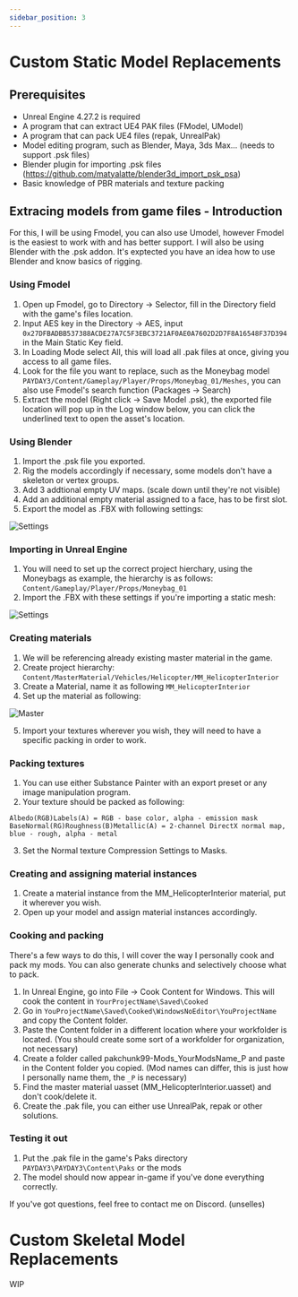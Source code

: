 ```yaml
---
sidebar_position: 3
---
```


# Custom Static Model Replacements

## Prerequisites

 - Unreal Engine 4.27.2 is required
 - A program that can extract UE4 PAK files (FModel, UModel)
 - A program that can pack UE4 files (repak, UnrealPak)
 - Model editing program, such as Blender, Maya, 3ds Max... (needs to support .psk files)
 - Blender plugin for importing .psk files (https://github.com/matyalatte/blender3d_import_psk_psa)
 - Basic knowledge of PBR materials and texture packing

## Extracing models from game files - Introduction

For this, I will be using Fmodel, you can also use Umodel, however Fmodel is the easiest to work with and has better support. I will also be using Blender with the .psk addon.
It's exptected you have an idea how to use Blender and know basics of rigging.

### Using Fmodel

1. Open up Fmodel, go to Directory -> Selector, fill in the Directory field with the game's files location.
2. Input AES key in the Directory -> AES, input `0x27DFBADBB537388ACDE27A7C5F3EBC3721AF0AE0A7602D2D7F8A16548F37D394` in the Main Static Key field.
3. In Loading Mode select All, this will load all .pak files at once, giving you access to all game files.
4. Look for the file you want to replace, such as the Moneybag model `PAYDAY3/Content/Gameplay/Player/Props/Moneybag_01/Meshes`, you can also use Fmodel's search function (Packages -> Search)
5. Extract the model (Right click -> Save Model .psk), the exported file location will pop up in the Log window below, you can click the underlined text to open the asset's location.

### Using Blender

1. Import the .psk file you exported.
2. Rig the models accordingly if necessary, some models don't have a skeleton or vertex groups.
3. Add 3 addtional empty UV maps. (scale down until they're not visible)
4. Add an additional empty material assigned to a face, has to be first slot.
5. Export the model as .FBX with following settings:

![Settings](assets/blender_export.png)

### Importing in Unreal Engine

1. You will need to set up the correct project hierchary, using the Moneybags as example, the hierarchy is as follows: 
`Content/Gameplay/Player/Props/Moneybag_01`
2. Import the .FBX with these settings if you're importing a static mesh:

![Settings](assets/ue_settings.png)

### Creating materials

1. We will be referencing already existing master material in the game.
2. Create project hierarchy:
`Content/MasterMaterial/Vehicles/Helicopter/MM_HelicopterInterior`
3. Create a Material, name it as following `MM_HelicopterInterior`
4. Set up the material as following:

![Master](assets/master_setup.png)

5. Import your textures wherever you wish, they will need to have a specific packing in order to work.

### Packing textures

1. You can use either Substance Painter with an export preset or any image manipulation program.
2. Your texture should be packed as following:

`Albedo(RGB)Labels(A) = RGB - base color, alpha - emission mask`
`BaseNormal(RG)Roughness(B)Metallic(A) = 2-channel DirectX normal map, blue - rough, alpha - metal`

3. Set the Normal texture Compression Settings to Masks.

### Creating and assigning material instances

1. Create a material instance from the MM_HelicopterInterior material, put it wherever you wish.
2. Open up your model and assign material instances accordingly.

### Cooking and packing

There's a few ways to do this, I will cover the way I personally cook and pack my mods. You can also generate chunks and selectively choose what to pack. 

1. In Unreal Engine, go into File -> Cook Content for Windows. This will cook the content in `YourProjectName\Saved\Cooked`
2. Go in `YouProjectName\Saved\Cooked\WindowsNoEditor\YouProjectName` and copy the Content folder.
3. Paste the Content folder in a different location where your workfolder is located. (You should create some sort of a workfolder for organization, not necessary)
4. Create a folder called pakchunk99-Mods_YourModsName_P and paste in the Content folder you copied. (Mod names can differ, this is just how I personally name them, the `_P` is necessary)
5. Find the master material uasset (MM_HelicopterInterior.uasset) and don't cook/delete it.
6. Create the .pak file, you can either use UnrealPak, repak or other solutions.

### Testing it out

1. Put the .pak file in the game's Paks directory `PAYDAY3\PAYDAY3\Content\Paks` or the mods 
2. The model should now appear in-game if you've done everything correctly.

If you've got questions, feel free to contact me on Discord. (unselles)

# Custom Skeletal Model Replacements

WIP
